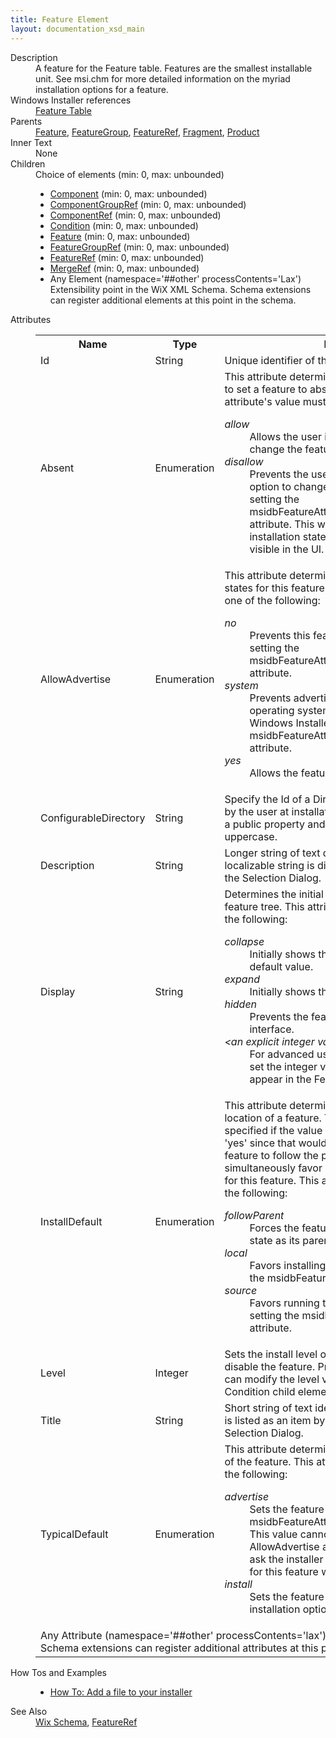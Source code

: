 ```yaml
---
title: Feature Element
layout: documentation_xsd_main
---
```

<dl>
  <dt>Description</dt>
  <dd>                 A feature for the Feature table.  Features are the smallest installable unit.  See msi.chm for more                 detailed information on the myriad installation options for a feature.             </dd>
  <dt>Windows Installer references</dt>
  <dd>
    <a href="http://msdn.microsoft.com/library/aa368585.aspx" target="_blank">Feature Table</a>
  </dd>
  <dt>Parents</dt>
  <dd>
    <a href="../feature/">Feature</a>, <a href="../featuregroup/">FeatureGroup</a>, <a href="../featureref/">FeatureRef</a>, <a href="../fragment/">Fragment</a>, <a href="../product/">Product</a></dd>
  <dt>Inner Text</dt>
  <dd>None</dd>
  <dt>Children</dt>
  <dd>Choice of elements (min: 0, max: unbounded)<ul><li><a href="../component/">Component</a> (min: 0, max: unbounded)</li><li><a href="../componentgroupref/">ComponentGroupRef</a> (min: 0, max: unbounded)</li><li><a href="../componentref/">ComponentRef</a> (min: 0, max: unbounded)</li><li><a href="../condition/">Condition</a> (min: 0, max: unbounded)</li><li><a href="../feature/">Feature</a> (min: 0, max: unbounded)</li><li><a href="../featuregroupref/">FeatureGroupRef</a> (min: 0, max: unbounded)</li><li><a href="../featureref/">FeatureRef</a> (min: 0, max: unbounded)</li><li><a href="../mergeref/">MergeRef</a> (min: 0, max: unbounded)</li><li><span class="extension">Any Element (namespace='##other' processContents='Lax')                          Extensibility point in the WiX XML Schema.  Schema extensions can register additional                         elements at this point in the schema.                     </span></li></ul></dd>
  <dt>Attributes</dt>
  <dd>
    <table cellspacing="0" cellpadding="0" class="schema">
      <tr>
        <th width="15%">Name</th>
        <th width="15%">Type</th>
        <th width="65%">Description</th>
        <th width="15%">Required</th>
      </tr>
      <tr>
        <td>Id</td>
        <td>String</td>
        <td>Unique identifier of the feature.</td>
        <td>Yes</td>
      </tr>
      <tr>
        <td>Absent</td>
        <td>Enumeration</td>
        <td>                         This attribute determines if a user will have the option to set a feature to absent in the user interface.                       This attribute's value must be one of the following:<dl><dt class="enumerationValue"><dfn>allow</dfn></dt><dd>                                     Allows the user interface to display an option to change the feature state to Absent.                                 </dd><dt class="enumerationValue"><dfn>disallow</dfn></dt><dd>                                     Prevents the user interface from displaying an option to change the feature state                                     to Absent by setting the msidbFeatureAttributesUIDisallowAbsent attribute.  This will force the feature                                     to the installation state, whether or not the feature is visible in the UI.                                 </dd></dl></td>
        <td>&nbsp;</td>
      </tr>
      <tr>
        <td>AllowAdvertise</td>
        <td>Enumeration</td>
        <td>                         This attribute determines the possible advertise states for this feature.                       This attribute's value must be one of the following:<dl><dt class="enumerationValue"><dfn>no</dfn></dt><dd>                                     Prevents this feature from being advertised by setting the msidbFeatureAttributesDisallowAdvertise attribute.                                 </dd><dt class="enumerationValue"><dfn>system</dfn></dt><dd>                                     Prevents advertising for this feature if the operating system shell does not support Windows Installer                                     descriptors by setting the msidbFeatureAttributesNoUnsupportedAdvertise attribute.                                 </dd><dt class="enumerationValue"><dfn>yes</dfn></dt><dd>                                     Allows the feature to be advertised.                                 </dd></dl></td>
        <td>&nbsp;</td>
      </tr>
      <tr>
        <td>ConfigurableDirectory</td>
        <td>String</td>
        <td>                     Specify the Id of a Directory that can be configured by the user at installation time.  This identifier                     must be a public property and therefore completely uppercase.                 </td>
        <td>&nbsp;</td>
      </tr>
      <tr>
        <td>Description</td>
        <td>String</td>
        <td>                     Longer string of text describing the feature.  This localizable string is displayed by the                     Text Control of the Selection Dialog.                 </td>
        <td>&nbsp;</td>
      </tr>
      <tr>
        <td>Display</td>
        <td>String</td>
        <td>                         Determines the initial display of this feature in the feature tree.                         This attribute's value should be one of the following:                         <dl><dt class="enumerationValue"><dfn>collapse</dfn></dt><dd>Initially shows the feature collapsed.  This is the default value.</dd><dt class="enumerationValue"><dfn>expand</dfn></dt><dd>Initially shows the feature expanded.</dd><dt class="enumerationValue"><dfn>hidden</dfn></dt><dd>Prevents the feature from displaying in the user interface.</dd><dt class="enumerationValue"><dfn>&lt;an explicit integer value&gt;</dfn></dt><dd>                                 For advanced users only, it is possible to directly set the integer value                                 of the display value that will appear in the Feature row.                             </dd></dl></td>
        <td>&nbsp;</td>
      </tr>
      <tr>
        <td>InstallDefault</td>
        <td>Enumeration</td>
        <td>                         This attribute determines the default install/run location of a feature.  This attribute cannot be specified                         if the value of the FollowParent attribute is 'yes' since that would ask the installer to force this feature                         to follow the parent installation state and simultaneously favor a particular installation state just for this feature.                       This attribute's value must be one of the following:<dl><dt class="enumerationValue"><dfn>followParent</dfn></dt><dd>                                     Forces the feature to follow the same installation state as its parent feature.                                 </dd><dt class="enumerationValue"><dfn>local</dfn></dt><dd>                                     Favors installing this feature locally by setting the msidbFeatureAttributesFavorLocal attribute.                                 </dd><dt class="enumerationValue"><dfn>source</dfn></dt><dd>                                     Favors running this feature from source by setting the msidbFeatureAttributesFavorSource attribute.                                 </dd></dl></td>
        <td>&nbsp;</td>
      </tr>
      <tr>
        <td>Level</td>
        <td>Integer</td>
        <td>                     Sets the install level of this feature.  A value of 0 will disable the feature.  Processing the                     Condition Table can modify the level value (this is set via the Condition child element). The                     default value is "1".                 </td>
        <td>&nbsp;</td>
      </tr>
      <tr>
        <td>Title</td>
        <td>String</td>
        <td>                     Short string of text identifying the feature.  This string is listed as an item by the                     SelectionTree control of the Selection Dialog.                 </td>
        <td>&nbsp;</td>
      </tr>
      <tr>
        <td>TypicalDefault</td>
        <td>Enumeration</td>
        <td>                     This attribute determines the default advertise state of the feature.                   This attribute's value must be one of the following:<dl><dt class="enumerationValue"><dfn>advertise</dfn></dt><dd>                                     Sets the feature to be advertised by setting the msidbFeatureAttributesFavorAdvertise attribute.                                     This value cannot be set if the value of the AllowAdvertise attribute is 'no' since that would ask the installer to                                     disallow the advertised state for this feature while at the same time favoring it.                                 </dd><dt class="enumerationValue"><dfn>install</dfn></dt><dd>                                     Sets the feature to the default non-advertised installation option.                                 </dd></dl></td>
        <td>&nbsp;</td>
      </tr>
      <tr>
        <td colspan="4">
          <span class="extension">Any Attribute (namespace='##other' processContents='lax')                      Extensibility point in the WiX XML Schema.  Schema extensions can register additional                     attributes at this point in the schema.                 </span>
        </td>
      </tr>
    </table>
  </dd>
  <dt>How Tos and Examples</dt>
  <dd>
    <ul>
      <li>
        <a href="../../../howtos/files_and_registry/add_a_file">How To: Add a file to your installer</a>
      </li>
    </ul>
  </dd>
  <dt>See Also</dt>
  <dd>
    <a href="../">Wix Schema</a>, <a href="../featureref/">FeatureRef</a></dd>
</dl>
